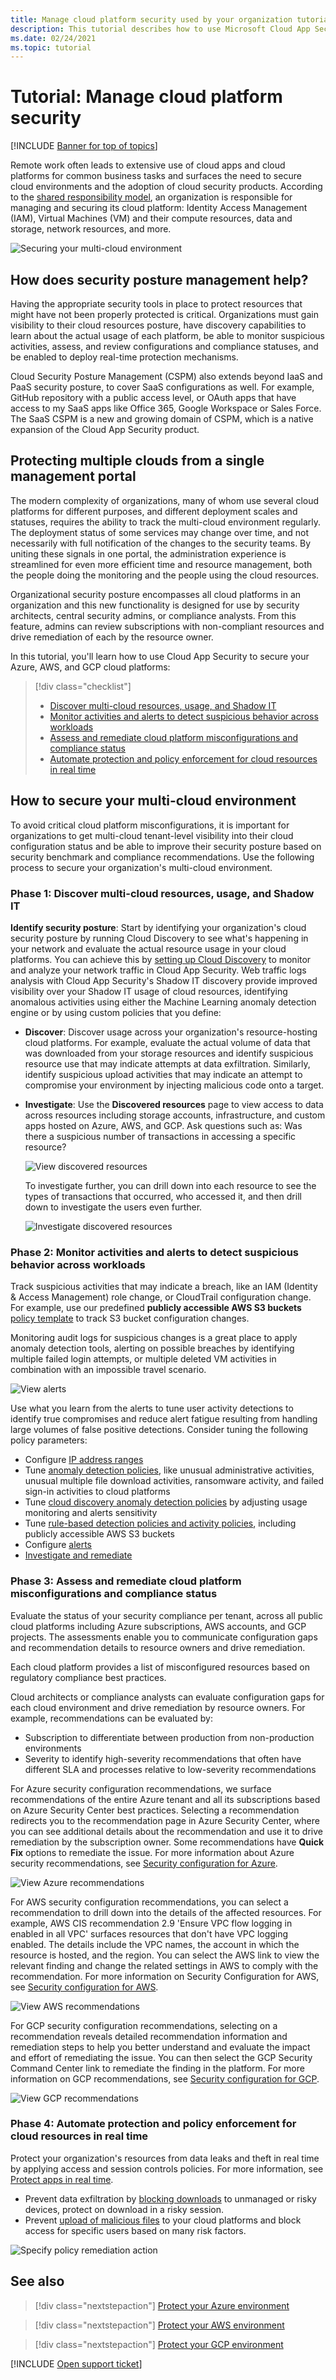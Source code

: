 ```yaml
---
title: Manage cloud platform security used by your organization tutorial
description: This tutorial describes how to use Microsoft Cloud App Security to secure your Azure, AWS, and GCP cloud platforms.
ms.date: 02/24/2021
ms.topic: tutorial
---
```

# Tutorial: Manage cloud platform security

[!INCLUDE [Banner for top of topics](includes/banner.md)]

Remote work often leads to extensive use of cloud apps and cloud platforms for common business tasks and surfaces the need to secure cloud environments and the adoption of cloud security products. According to the [shared responsibility model](/azure/security/fundamentals/shared-responsibility), an organization is responsible for managing and securing its cloud platform: Identity Access Management (IAM), Virtual Machines (VM) and their compute resources, data and storage, network resources, and more.

![Securing your multi-cloud environment](media/tutorial-cloud-platform-security.png)

## How does security posture management help?

Having the appropriate security tools in place to protect resources that might have not been properly protected is critical. Organizations must gain visibility to their cloud resources posture, have discovery capabilities to learn about the actual usage of each platform, be able to monitor suspicious activities, assess, and review configurations and compliance statuses, and be enabled to deploy real-time protection mechanisms.

Cloud Security Posture Management (CSPM) also extends beyond IaaS and PaaS security posture, to cover SaaS configurations as well. For example, GitHub repository with a public access level, or OAuth apps that have access to my SaaS apps like Office 365, Google Workspace or Sales Force. The SaaS CSPM is a new and growing domain of CSPM, which is a native expansion of the Cloud App Security product.

## Protecting multiple clouds from a single management portal

The modern complexity of organizations, many of whom use several cloud platforms for different purposes, and different deployment scales and statuses, requires the ability to track the multi-cloud environment regularly.  The deployment status of some services may change over time, and not necessarily with full notification of the changes to the security teams. By uniting these signals in one portal, the administration experience is streamlined for even more efficient time and resource management, both the people doing the monitoring and the people using the cloud resources.

Organizational security posture encompasses all cloud platforms in an organization and this new functionality is designed for use by security architects, central security admins, or compliance analysts. From this feature, admins can review subscriptions with non-compliant resources and drive remediation of each by the resource owner.

In this tutorial, you'll learn how to use Cloud App Security to secure your Azure, AWS, and GCP cloud platforms:

> [!div class="checklist"]
>
> - [Discover multi-cloud resources, usage, and Shadow IT](#phase-1-discover-multi-cloud-resources-usage-and-shadow-it)
> - [Monitor activities and alerts to detect suspicious behavior across workloads](#phase-2-monitor-activities-and-alerts-to-detect-suspicious-behavior-across-workloads)
> - [Assess and remediate cloud platform misconfigurations and compliance status](#phase-3-assess-and-remediate-cloud-platform-misconfigurations-and-compliance-status)
> - [Automate protection and policy enforcement for cloud resources in real time](#phase-4-automate-protection-and-policy-enforcement-for-cloud-resources-in-real-time)

## How to secure your multi-cloud environment

To avoid critical cloud platform misconfigurations, it is important for organizations to get multi-cloud tenant-level visibility into their cloud configuration status and be able to improve their security posture based on security benchmark and compliance recommendations. Use the following process to secure your organization's multi-cloud environment.

### Phase 1: Discover multi-cloud resources, usage, and Shadow IT

**Identify security posture**: Start by identifying your organization's cloud security posture by running Cloud Discovery to see what's happening in your network and evaluate the actual resource usage in your cloud platforms. You can achieve this by [setting up Cloud Discovery](set-up-cloud-discovery.md) to monitor and analyze your network traffic  in Cloud App Security. Web traffic logs analysis with Cloud App Security's Shadow IT discovery  provide improved visibility over your Shadow IT usage of cloud resources, identifying anomalous activities using either the Machine Learning anomaly detection engine or by using custom policies that you define:

- **Discover**: Discover usage across your organization's resource-hosting cloud platforms. For example, evaluate the actual volume of data that was downloaded from your storage resources and identify suspicious resource use that may indicate attempts at data exfiltration. Similarly, identify suspicious upload activities that may indicate an attempt to compromise your environment by injecting malicious code onto a target.
- **Investigate**: Use the **Discovered resources** page to view access to data across resources including storage accounts, infrastructure, and custom apps hosted on Azure, AWS, and GCP. Ask questions such as: Was there a suspicious number of transactions in accessing a specific resource?

    ![View discovered resources](media/tutorial-cloud-platform-security-view-discovered-resources.png)

    To investigate further, you can drill down into each resource to see the types of transactions that occurred, who accessed it, and then drill down to investigate the users even further.

    ![Investigate discovered resources](media/tutorial-cloud-platform-security-investigate-discovered-resources.png)

### Phase 2: Monitor activities and alerts to detect suspicious behavior across workloads

Track suspicious activities that may indicate a breach, like an IAM (Identity & Access Management) role change, or CloudTrail configuration change. For example, use our predefined **publicly accessible AWS S3 buckets** [policy template](policy-template-reference.md) to track S3 bucket configuration changes.

Monitoring audit logs for suspicious changes is a great place to apply anomaly detection tools, alerting on possible breaches by identifying multiple failed login attempts, or multiple deleted VM activities in combination with an impossible travel scenario.

![View alerts](media/tutorial-cloud-platform-security-view-alerts.png)

Use what you learn from the alerts to tune user activity detections to identify true compromises and reduce alert fatigue resulting from handling large volumes of false positive detections. Consider tuning the following policy parameters:

- Configure [IP address ranges](tutorial-suspicious-activity.md#phase-1-configure-ip-address-ranges)
- Tune [anomaly detection policies](tutorial-suspicious-activity.md#phase-2-tune-anomaly-detection-policies), like unusual administrative activities, unusual multiple file download activities, ransomware activity, and failed sign-in activities to cloud platforms
- Tune [cloud discovery anomaly detection policies](tutorial-suspicious-activity.md#phase-3-tune-cloud-discovery-anomaly-detection-policies) by adjusting usage monitoring and alerts sensitivity
- Tune [rule-based detection policies and activity policies](tutorial-suspicious-activity.md#phase-4-tune-rule-based-detection-activity-policies), including publicly accessible AWS S3 buckets
- Configure [alerts](tutorial-suspicious-activity.md#phase-5-configure-alerts)
- [Investigate and remediate](tutorial-suspicious-activity.md#phase-6-investigate-and-remediate)

### Phase 3: Assess and remediate cloud platform misconfigurations and compliance status

Evaluate the status of your security compliance per tenant, across all public cloud platforms including Azure subscriptions, AWS accounts, and GCP projects. The assessments enable you to communicate configuration gaps and recommendation details to resource owners and drive remediation.

Each cloud platform provides a list of misconfigured resources based on regulatory compliance best practices.

Cloud architects or compliance analysts can evaluate configuration gaps for each cloud environment and drive remediation by resource owners. For example, recommendations can be evaluated by:

- Subscription to differentiate between production from non-production environments
- Severity to identify high-severity recommendations that often have different SLA and processes relative to low-severity recommendations

For Azure security configuration recommendations, we surface recommendations of the entire Azure tenant and all its subscriptions based on Azure Security Center best practices. Selecting a recommendation redirects you to the recommendation page in Azure Security Center, where you can see additional details about the recommendation and use it to drive remediation by the subscription owner. Some recommendations have **Quick Fix** options to remediate the issue. For more information about Azure security recommendations, see [Security configuration for Azure](security-config-azure.md).

![View Azure recommendations](media/tutorial-cloud-platform-security-view-azure-recommendations.png)

For AWS security configuration recommendations, you can select a recommendation to drill down into the details of the affected resources. For example, AWS CIS recommendation 2.9 'Ensure VPC flow logging in enabled in all VPC' surfaces resources that don't have VPC logging enabled. The details include the VPC names, the account in which the resource is hosted, and the region. You can select the AWS link to view the relevant finding and change the related settings in AWS to comply with the recommendation. For more information on Security Configuration for AWS, see [Security configuration for AWS](security-config-aws.md).

![View AWS recommendations](media/tutorial-cloud-platform-security-view-aws-recommendations.png)

For GCP security configuration recommendations, selecting on a recommendation reveals detailed recommendation information and remediation steps to help you better understand and evaluate the impact and effort of remediating the issue. You can then select the GCP Security Command Center link to remediate the finding in the platform. For more information on GCP recommendations, see [Security configuration for GCP](security-config-gcp.md).

![View GCP recommendations](media/tutorial-cloud-platform-security-view-gcp-recommendations.png)

### Phase 4: Automate protection and policy enforcement for cloud resources in real time

Protect your organization's resources from data leaks and theft in real time by applying access and session controls policies. For more information, see [Protect apps in real time](tutorial-proxy.md).

- Prevent data exfiltration by [blocking downloads](session-policy-aad.md#block-download) to unmanaged or risky devices, protect on download in a risky session.
- Prevent [upload of malicious files](session-policy-aad.md#block-malware-on-upload) to your cloud platforms and block access for specific users based on many risk factors.

![Specify policy remediation action](media/tutorial-cloud-platform-security-remediation.png)

## See also

> [!div class="nextstepaction"]
> [Protect your Azure environment](protect-azure.md)

> [!div class="nextstepaction"]
> [Protect your AWS environment](protect-aws.md)

> [!div class="nextstepaction"]
> [Protect your GCP environment](protect-gcp.md)

[!INCLUDE [Open support ticket](includes/support.md)]
